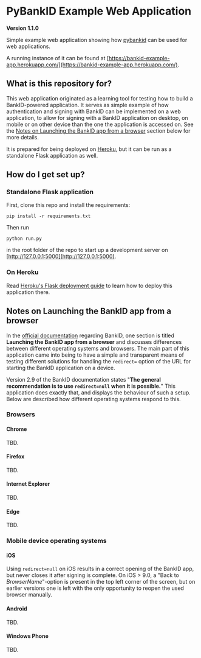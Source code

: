 # PyBankID Example Web Application

**Version 1.1.0**

Simple example web application showing how [pybankid](https://github.com/hbldh/pybankid)
can be used for web applications.

A running instance of it can be found at 
[https://bankid-example-app.herokuapp.com/](https://bankid-example-app.herokuapp.com/).

## What is this repository for?

This web application originated as a learning tool for testing how to build a 
BankID-powered application. It serves as simple example of how authentication and 
signing with BankID can be implemented on a web application, to allow for signing
with a BankID application on desktop, on mobile or on other device than the one
the application is accessed on. See the
[Notes on Launching the BankID app from a browser](#notes-on-launching-the-bankid-app-from-a-browser)
section below for more details.

It is prepared for being deployed on [Heroku](https://www.heroku.com), but it can be
run as a standalone Flask application as well.

## How do I get set up?

### Standalone Flask application

First, clone this repo and install the requirements:
    
    pip install -r requirements.txt

Then run

    python run.py

in the root folder of the repo to start up a development server on 
[http://127.0.0.1:5000](http://127.0.0.1:5000).

### On Heroku

Read [Heroku's Flask deployment guide](https://devcenter.heroku.com/articles/getting-started-with-python-o#deploy-your-application-to-heroku) to learn how to deploy this application there.


## Notes on Launching the BankID app from a browser
 
In the [official documentation](https://www.bankid.com/assets/bankid/rp/bankid-relying-party-guidelines-v2.9.pdf) 
regarding BankID, one section is titled **Launching the BankID app from a browser** and discusses differences
between different operating systems and browsers. The main part of this application came into being to have a 
simple and transparent means of testing different solutions for handling the `redirect=` option of the URL 
for starting the BankID application on a device.

Version 2.9 of the BankID documentation states "**The general recommendation is to use 
`redirect=null` when it is possible.**" This application does exactly that, and displays the behaviour of
such a setup. Below are described how different operating systems respond to this.

### Browsers

#### Chrome

TBD.

#### Firefox

TBD.

#### Internet Explorer

TBD.

#### Edge

TBD.

### Mobile device operating systems

#### iOS

Using `redirect=null` on iOS results in a correct opening of the BankID app, but never closes it after signing
is complete. On iOS > 9.0, a "Back to *BrowserName*"-option is present in the top left corner of the screen, but on 
earlier versions one is left with the only opportunity to reopen the used browser manually.
 
#### Android

TBD.

#### Windows Phone

TBD.
